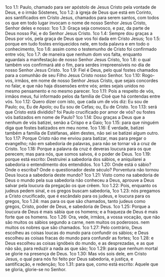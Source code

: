 1co 1.1: Paulo, chamado para ser apóstolo de Jesus Cristo pela vontade de Deus, e o irmão Sóstenes,
1co 1.2: à igreja de Deus que está em Corinto, aos santificados em Cristo Jesus, chamados para serem santos, com todos os que em todo lugar invocam o nome de nosso Senhor Jesus Cristo, Senhor deles e nosso:
1co 1.3: Graça seja convosco, e paz, da parte de Deus nosso Pai, e do Senhor Jesus Cristo.
1co 1.4: Sempre dou graças a Deus por vós, pela graça de Deus que vos foi dada em Cristo Jesus;
1co 1.5: porque em tudo fostes enriquecidos nele, em toda palavra e em todo o conhecimento,
1co 1.6: assim como o testemunho de Cristo foi confirmado entre vós;
1co 1.7: de maneira que nenhum dom vos falta, enquanto aguardais a manifestação de nosso Senhor Jesus Cristo,
1co 1.8: o qual também vos confirmará até o fim, para serdes irrepreensíveis no dia de nosso Senhor Jesus Cristo.
1co 1.9: Fiel é Deus, pelo qual fostes chamados para a comunhão de seu Filho Jesus Cristo nosso Senhor.
1co 1.10: Rogo-vos, irmãos, em nome de nosso Senhor Jesus Cristo, que sejais concordes no falar, e que não haja dissensões entre vós; antes sejais unidos no mesmo pensamento e no mesmo parecer.
1co 1.11: Pois a respeito de vós, irmãos meus, fui informado pelos da família de Cloé que há contendas entre vós.
1co 1.12: Quero dizer com isto, que cada um de vós diz: Eu sou de Paulo; ou, Eu de Apolo; ou Eu sou de Cefas; ou, Eu de Cristo.
1co 1.13: será que Cristo está dividido? foi Paulo crucificado por amor de vós? ou fostes vós batizados em nome de Paulo?
1co 1.14: Dou graças a Deus que a nenhum de vós batizei, senão a Crispo e a Gaio;
1co 1.15: para que ninguém diga que fostes batizados em meu nome.
1co 1.16: É verdade, batizei também a família de Estéfanas, além destes, não sei se batizei algum outro.
1co 1.17: Porque Cristo não me enviou para batizar, mas para pregar o evangelho; não em sabedoria de palavras, para não se tornar vã a cruz de Cristo.
1co 1.18: Porque a palavra da cruz é deveras loucura para os que perecem; mas para nós, que somos salvos, é o poder de Deus.
1co 1.19: porque está escrito: Destruirei a sabedoria dos sábios, e aniquilarei a sabedoria o entendimento dos entendidos.
1co 1.20: Onde está o sábio? Onde o escriba? Onde o questionador deste século? Porventura não tornou Deus louca a sabedoria deste mundo?
1co 1.21: Visto como na sabedoria de Deus o mundo pela sua sabedoria não conheceu a Deus, aprouve a Deus salvar pela loucura da pregação os que crêem.
1co 1.22: Pois, enquanto os judeus pedem sinal, e os gregos buscam sabedoria,
1co 1.23: nós pregamos a Cristo crucificado, que é escândalo para os judeus, e loucura para os gregos,
1co 1.24: mas para os que são chamados, tanto judeus como gregos, Cristo, poder de Deus, e sabedoria de Deus.
1co 1.25: Porque a loucura de Deus é mais sábia que os homens; e a fraqueza de Deus é mais forte que os homens.
1co 1.26: Ora, vede, irmãos, a vossa vocação, que não são muitos os sábios segundo a carne, nem muitos os poderosos. nem muitos os nobres que são chamados.
1co 1.27: Pelo contrário, Deus escolheu as coisas loucas do mundo para confundir os sábios; e Deus escolheu as coisas fracas do mundo para confundir as fortes;
1co 1.28: e Deus escolheu as coisas ignóbeis do mundo, e as desprezadas, e as que não são, para reduzir a nada as que são;
1co 1.29: para que nenhum mortal se glorie na presença de Deus.
1co 1.30: Mas vós sois dele, em Cristo Jesus, o qual para nós foi feito por Deus sabedoria, e justiça, e santificação, e redenção;
1co 1.31: para que, como está escrito: Aquele que se gloria, glorie-se no Senhor.
